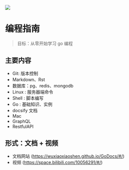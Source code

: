 



![](http://ww1.sinaimg.cn/large/741fdb86gy1fvpnhh73wsj21hc0u0dge.jpg)



# 编程指南

> 目标：从零开始学习 go 编程



## 主要内容

- Git: 版本控制
- Markdown、Rst
- 数据库：pg、redis、mongodb
- Linux : 服务器端命令
- Shell : 脚本编写
- Go : 基础知识、实例
- docsify 文档
- Mac
- GraphQL
- RestfulAPI



## 形式：文档 + 视频

- 文档网站 (https://wuxiaoxiaoshen.github.io/GoDocs/#/)
- 视频 (https://space.bilibili.com/10056291/#/)
